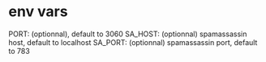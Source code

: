 # env vars
PORT: (optionnal), default to 3060
SA_HOST: (optionnal) spamassassin host, default to localhost
SA_PORT: (optionnal) spamassassin port, default to 783
